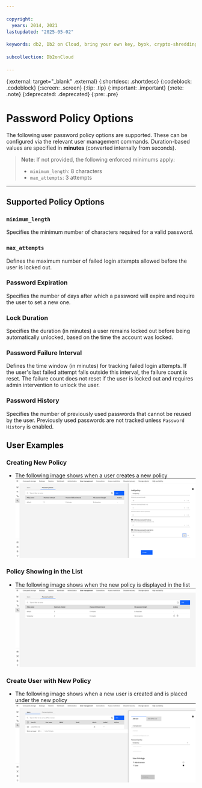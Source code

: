 ```yaml
---

copyright:
  years: 2014, 2021
lastupdated: "2025-05-02"

keywords: db2, Db2 on Cloud, bring your own key, byok, crypto-shredding, kyok, keep your own key

subcollection: Db2onCloud

---
```


<!-- Attribute definitions -->
{:external: target="_blank" .external}
{:shortdesc: .shortdesc}
{:codeblock: .codeblock}
{:screen: .screen}
{:tip: .tip}
{:important: .important}
{:note: .note}
{:deprecated: .deprecated}
{:pre: .pre}

# Password Policy Options

The following user password policy options are supported. These can be configured via the relevant user management commands. Duration-based values are specified in **minutes** (converted internally from seconds).

> **Note**: If not provided, the following enforced minimums apply:
>
> - `minimum_length`: 8 characters
> - `max_attempts`: 3 attempts

---

## Supported Policy Options

### `minimum_length`

Specifies the minimum number of characters required for a valid password.

### `max_attempts`

Defines the maximum number of failed login attempts allowed before the user is locked out.

### Password Expiration

Specifies the number of days after which a password will expire and require the user to set a new one.

### Lock Duration

Specifies the duration (in minutes) a user remains locked out before being automatically unlocked, based on the time the account was locked.

### Password Failure Interval

Defines the time window (in minutes) for tracking failed login attempts. If the user's last failed attempt falls outside this interval, the failure count is reset. The failure count does not reset if the user is locked out and requires admin intervention to unlock the user.

### Password History

Specifies the number of previously used passwords that cannot be reused by the user. Previously used passwords are not tracked unless `Password History` is enabled.

## User Examples

### Creating New Policy

- The following image shows when a user creates a new policy
![title](images/creating_policy.png)

### Policy Showing in the List

- The following image shows when the new policy is displayed in the list
![title](images/policy_list.png)

### Create User with New Policy

- The following image shows when a new user is created and is placed under the new policy
![title](images/create_user_new_policy.png)
<!-- ### **User Management Changes**

### `UM_GET_USERS`

An additional field for password expiration has been added to the user table output.

**Example Output:**

| USERNAME  | IBMID | ROLE | EMAIL | GROUP | LOCKED | POLICYNAME | PWDEXPIRY | GRACEDUE | GRACESLEFT |
|-----------|-------|------|-------|-------|--------|-------------|-----------|----------|-------------|
| testuser  | -     | -    | -     | bluusers | 0    | mayo        | 2024-12-16T19:24:38 | 2024-12-21T19:24:38 | 3 |

---

### `UM_MODIFY_USER`

Adds a new optional field `policyname` to assign a new policy to an existing user.

**Example:**

```bash
$ db2 "call um_modify_user(username => 'testuser3', policyname => 'maxpolicy')"
# Return Status = 0
```

### `UM_GET_POLICIES`

Returns a list of all defined password policies and their respective settings.

**Example Output:**

| POLICYNAME | MINLENGTH | LOCKDURATION | MAXATTEMPTS | FAILURECOUNTINTERVAL | PWDHISTORY | PWDEXPIRATIONTIME |
|------------|-----------|--------------|-------------|-----------------------|------------|--------------------|
| default    | 22        | 10           | 5           | 3                     | 3          | 30                 |
| mayo       | -         | -            | -           | -                     | -          | 10                 |

---

### `UM_CREATE_POLICY`

Creates a new password policy. You only need to specify the attributes you wish to define.

**Examples:**

```bash
$ db2 "call um_create_policy(name => 'testpolicy', pwd_expiration_time => 30)"

  Return Status = 0
```

```bash
$ db2 "call um_create_policy(name => 'maxpolicy', min_length => 8, lock_duration => 2, max_attempts => 10, pwd_count_interval => 30, pwd_history => 5, pwd_expiration_time => 15)"

  Return Status = 0
```

### `UM_MODIFY_POLICY`

Modifies the specified attributes of an existing password policy. Only the attributes to be changed need to be specified.

```bash
$ db2 "call um_modify_policy(name => 'testpolicy', min_length => 10)"

  Return Status = 0
```

### `UM_DELETE_POLICY`

Deletes an existing policy. If there are users with the policy you want to delete, those users will have their policies reverted back to the default policy defined by us in the `users.json`

```bash
$ db2 "call um_delete_policy('testpolicy');"

  Return Status = 0
``` -->
